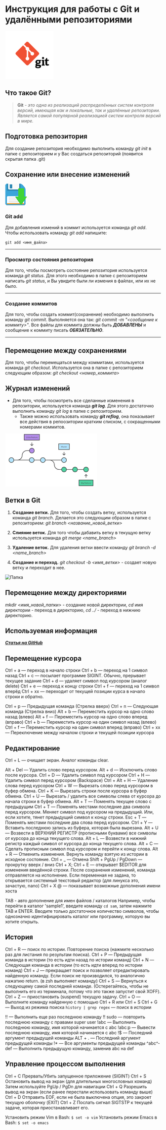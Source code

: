 # Инструкция для работы с Git и удалёнными репозиториями

![Лого](git_logo.png)

## Что такое Git?

>**Git** *- это одна из реализаций распределённых систем контроля версий, имеющая как и локальные, так и удалённые репозитории. Является самой популярной реализацией систем контроля версий в мире.*

## Подготовка репозитория

Для создание репозитория необходимо выполнить команду *git init*  в папке с репозиторием и у Вас создаться репозиторий (появится скрытая папка .git)

## Сохранение или внесение изменений

![Сохранение](save.png)

### Git add

Для добавления измений в коммит используется команда *git add*. Чтобы использовать команду *git add* напишите:

```text
git add <имя_файла>
```

***

### Просмотр состояния репозитория

Для того, чтобы посмотреть состояние репозитория используется команда *git status*. Для этого необходимо в папке с репозиторием написать *git status*, и Вы увидите были ли измения в файлах, или их не было.
***

### Создание коммитов

Для того, чтобы создать коммит(сохранение) необходимо выполнить команду *git commit*. Выполняется она так: *git commit -m "&lt;сообщение к коммиту&gt;"*. Все файлы для коммита должны быть ***ДОБАВЛЕНЫ*** и сообщение к коммиту писать ***ОБЯЗАТЕЛЬНО***.
***

## Перемещение между сохранениями

Для того, чтобы перемещаться между коммитами, используется команда *git checkout*. Используется она в папке с репозиторием следующим образом: *git checkout &lt;номер_коммита&gt;*

## Журнал изменений

- Для того, чтобы посмотреть все сделанные изменения в репозитории, используется команда ***git log***. Для этого достаточно выполнить команду *git log* в папке с репозиторием.
  - Также можно использовать команду ***git reflog***, она показывает все        действия в репоозитории кратким списком, с сокращенными номерами коммитов.

![Ветки](git.png)

## Ветки в Git

1. **Создание ветки.**
Для того, чтобы создать ветку, используется команда *git branch*. Делается это следующим образом в папке с репозиторием: *git branch &lt;название_новой_ветки&gt;*

2. **Слияние веток.**
Для того чтобы дабавить ветку в текущую ветку используется команда *git merge &lt;name_branch&gt;*

3. **Удаление веток.**
Для удаления ветки ввести команду *git branch -d &lt;name_branch&gt;*

4. **Создание и переход.**
*git checkout -b &lt;имя_ветки&gt;* - создает новую ветку и переходит в нее.

![Папка](https://lh5.ggpht.com/Iy2SF6C-E54bW_AwwPfymQ__MqQgx_iPRnVjvsgI0BbXA3FFiJDU6R6EcqXAZQ9iviRT=w170)

## Перемещение между директориями

*mkdir &lt;имя_новой_папки&gt;* - создание новой директории, *cd* имя директории - переход в директорию, *cd ../* - переход в нижнию директорию.

## Используемая информация

 [***Статья на GitHub***](https://docs.github.com/en/get-started/writing-on-github/getting-started-with-writing-and-formatting-on-github/basic-writing-and-formatting-syntax)

## Перемещение курсора

Ctrl + a — переход в начало строки
Ctrl + b — переход на 1 символ назад 
Ctrl + c — посылает программе SIGINT. Обычно, прерывает текущее задание
Ctrl + d — удаляет символ под курсором (аналог delete)
Ctrl + e — переход к концу строки
Ctrl + f — переход на 1 символ вперёд
Ctrl + xx — переходит от текущей позиции курса в начало строки и обратно. 

Ctrl + p — Предыдущая команда (Стрелка вверх)
Ctrl + n — Следующая команда (Стрелка вниз)
Alt + b — Переместить курсор на одно слово назад (влево)
Alt + f — Переместить курсор на одно слово вперед (вправо)
Ctrl + b — Переместить курсор на один символ назад (влево)
Ctrl + f — Переместить курсор на один символ вперед (вправо)
Ctrl + xx — Переключение между началом строки и текущей позиции курсора

## Редактирование

Ctrl + L — очищает экран. Аналог команды clear.

Alt + Del — Удалить слово перед курсором.
  Alt + d — Исключить слово после курсора.
 Ctrl + D — Удалить символ под курсором
 Ctrl + H — Удалить символ перед курсором (Backspace)
 Ctrl + Alt + H — Удаление слова перед курсором
 Ctrl + W — Вырезать слово перед курсором в буфер обмена.
 Ctrl + K — Вырезать строки после курсора в буфер обмена.
 Ctrl + U — Вырезать / удалить все символы слева от курсора до начала строки  в буфер обмена.
  Alt + T — Поменять текущее слово с предыдущим
 Ctrl + T — Поменять местами последние два символа перед курсором. Меняет символ под курсором на предыдущий. Или, если хотите, тянет предыдущий символ к концу строки. 
 Esc + T — Поменять местами последние два слова перед курсором.
 Ctrl + Y — Вставить последнюю запись из буфера, которая была вырезана.
  Alt + U — Возвести в ВЕРХНИЙ РЕГИСТР (прописными буквами) все символы от курсора до конца текущего слова.
  Alt + L — Возвести в нижний регистр каждый символ от курсора до конца текущего слова.
  Alt + C — Сделать прописным символ под курсором и перейти к концу слова.
  Alt + R — Отменить изменения. Вернуть команду взятую из истории в исходное состояние.
 Ctrl + _ — Отмена
 Shift + PgUp / PgDown — прокрутку вверх / вниз
Ctrl + X; Ctrl + E — открывает $EDITOR для изменения введённой строки. После сохранения изменений, команда отправляется на исполнение. Если переменная не задана, то открывается системный текстовый редактор (для линукса это, зачастую, nano)
Ctrl + X @ — показывает возможные дополнения имени хоста

TAB - авто дополнение для имен файлов / каталогов
Например, чтобы перейти в каталог 'sample1', введите команду ```cd sam```, затем нажмите TAB и ENTER. Вводите только достаточное количество символов, чтобы однозначно идентифицировать каталог или программу, которую вы хотите открыть.

## История

Ctrl + R — поиск по истории. Повторение поиска (нажмите несколько раз для листания по результам поиска).
Ctrl + P — Предыдущая команда в истории (то есть идти назад по истории команд)
Ctrl + N — Следующая команда в истории (то есть идти вперед по истории команд)
Ctrl + J — прекращает поиск и позволяет отредактировать найденную команду. Если поиск не производился, то аналогично нажатию return. (в zsh выполняет команду)
Ctrl + S — Вернуться к следующему самой последней команде. (Остерегайтесь, чтобы не выполнить его из терминала, потому что это также запустит свой XOFF).
Ctrl + Z — приостановить (suspend) текущую задачу.
Ctrl + O — Выполните команду найденную с помощью Ctrl + R или Ctrl + S
Ctrl + G — Выход из режима поиска
```history | grep regex``` — поиск в истории

!!          — Выполнить еще раз последнюю команду
!! sudo — повторить последнюю команду с правами super user
!abc    — Выполнить последнюю команду, имя которой начинается с abc
!abc:p  — Вывести последнюю команду, имя которой начинается с abc 
!$      — Последний аргумент предыдущей команды
ALT + . — Последний аргумент предыдущей команды
!*      — Все аргументы предыдущей команды
^abc­^­def — Выполнить предыдущую команду, заменив abc на def

## Управление процессом выполнения

Ctrl + C  Прервать/Убить запущенное приложение (SIGINT)
Ctrl + S Остановить вывод на экран (для длительных многословных команд)
             Затем используйте PgUp / PgDn для навигации
  Ctrl + Q Разрешить вывод на экран (если ранее перестали использовать команду выше)
  Ctrl + D Отправить EOF, если не была выключена опция, это закроет текущую оболочку (EXIT)
  Ctrl + Z Послать сигнал SIGTSTP к текущей задаче, которая приостанавливает его.


Установить режим Vim в Bash:
```$ set -o vim```
Установить режим Emacs в Bash:
```$ set -o emacs```
